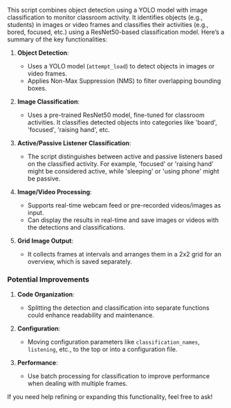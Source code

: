 This script combines object detection using a YOLO model with image classification to monitor classroom activity. It identifies objects (e.g., students) in images or video frames and classifies their activities (e.g., bored, focused, etc.) using a ResNet50-based classification model. Here’s a summary of the key functionalities:

1. **Object Detection**: 
   - Uses a YOLO model (`attempt_load`) to detect objects in images or video frames.
   - Applies Non-Max Suppression (NMS) to filter overlapping bounding boxes.

2. **Image Classification**:
   - Uses a pre-trained ResNet50 model, fine-tuned for classroom activities. It classifies detected objects into categories like 'board', 'focused', 'raising hand', etc.

3. **Active/Passive Listener Classification**:
   - The script distinguishes between active and passive listeners based on the classified activity. For example, 'focused' or 'raising hand' might be considered active, while 'sleeping' or 'using phone' might be passive.

4. **Image/Video Processing**:
   - Supports real-time webcam feed or pre-recorded videos/images as input.
   - Can display the results in real-time and save images or videos with the detections and classifications.

5. **Grid Image Output**:
   - It collects frames at intervals and arranges them in a 2x2 grid for an overview, which is saved separately.

### Potential Improvements
1. **Code Organization**:
   - Splitting the detection and classification into separate functions could enhance readability and maintenance.

2. **Configuration**:
   - Moving configuration parameters like `classification_names`, `listening`, etc., to the top or into a configuration file.

3. **Performance**:
   - Use batch processing for classification to improve performance when dealing with multiple frames.

If you need help refining or expanding this functionality, feel free to ask!
